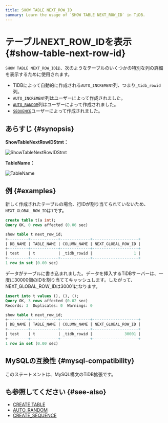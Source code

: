 ```yaml
---
title: SHOW TABLE NEXT_ROW_ID
summary: Learn the usage of `SHOW TABLE NEXT_ROW_ID` in TiDB.
---
```


# テーブルNEXT_ROW_IDを表示 {#show-table-next-row-id}

`SHOW TABLE NEXT_ROW_ID`は、次のようなテーブルのいくつかの特別な列の詳細を表示するために使用されます。

-   TiDBによって自動的に作成される`AUTO_INCREMENT`列、つまり`_tidb_rowid`列。
-   `AUTO_INCREMENT`列はユーザーによって作成されました。
-   [`AUTO_RANDOM`](/auto-random.md)列はユーザーによって作成されました。
-   [`SEQUENCE`](/sql-statements/sql-statement-create-sequence.md)ユーザーによって作成されました。

## あらすじ {#synopsis}

**ShowTableNextRowIDStmt：**

![ShowTableNextRowIDStmt](https://docs-download.pingcap.com/media/images/docs/sqlgram/ShowTableNextRowIDStmt.png)

**TableName：**

![TableName](https://docs-download.pingcap.com/media/images/docs/sqlgram/TableName.png)

## 例 {#examples}

新しく作成されたテーブルの場合、行IDが割り当てられていないため、 `NEXT_GLOBAL_ROW_ID`は`1`です。


```sql
create table t(a int);
Query OK, 0 rows affected (0.06 sec)
```

```sql
show table t next_row_id;
+---------+------------+-------------+--------------------+
| DB_NAME | TABLE_NAME | COLUMN_NAME | NEXT_GLOBAL_ROW_ID |
+---------+------------+-------------+--------------------+
| test    | t          | _tidb_rowid |                  1 |
+---------+------------+-------------+--------------------+
1 row in set (0.00 sec)
```

データがテーブルに書き込まれました。データを挿入するTiDBサーバーは、一度に30000個のIDを割り当ててキャッシュします。したがって、NEXT_GLOBAL_ROW_IDは30001になります。

```sql
insert into t values (), (), ();
Query OK, 3 rows affected (0.02 sec)
Records: 3  Duplicates: 0  Warnings: 0
```

```sql
show table t next_row_id;
+---------+------------+-------------+--------------------+
| DB_NAME | TABLE_NAME | COLUMN_NAME | NEXT_GLOBAL_ROW_ID |
+---------+------------+-------------+--------------------+
| test    | t          | _tidb_rowid |              30001 |
+---------+------------+-------------+--------------------+
1 row in set (0.00 sec)
```

## MySQLの互換性 {#mysql-compatibility}

このステートメントは、MySQL構文のTiDB拡張です。

## も参照してください {#see-also}

-   [CREATE TABLE](/sql-statements/sql-statement-create-table.md)
-   [AUTO_RANDOM](/auto-random.md)
-   [CREATE_SEQUENCE](/sql-statements/sql-statement-create-sequence.md)
